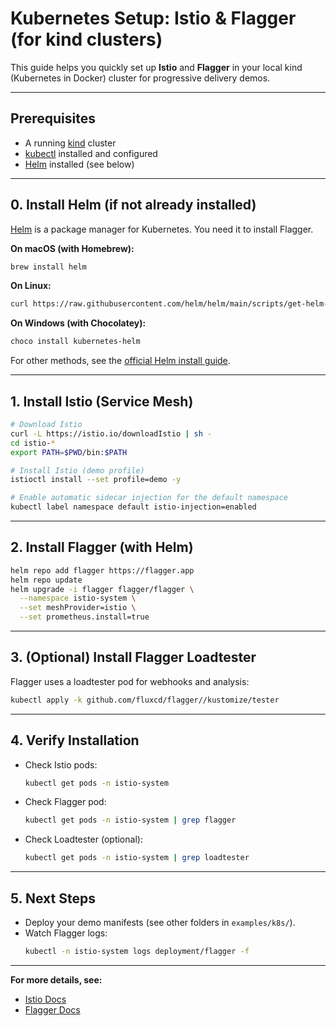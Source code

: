 # Kubernetes Setup: Istio & Flagger (for kind clusters)

This guide helps you quickly set up **Istio** and **Flagger** in your local kind (Kubernetes in Docker) cluster for progressive delivery demos.

---

## Prerequisites
- A running [kind](https://kind.sigs.k8s.io/) cluster
- [kubectl](https://kubernetes.io/docs/tasks/tools/) installed and configured
- [Helm](https://helm.sh/) installed (see below)

---

## 0. Install Helm (if not already installed)

[Helm](https://helm.sh/) is a package manager for Kubernetes. You need it to install Flagger.

**On macOS (with Homebrew):**
```sh
brew install helm
```

**On Linux:**
```sh
curl https://raw.githubusercontent.com/helm/helm/main/scripts/get-helm-3 | bash
```

**On Windows (with Chocolatey):**
```sh
choco install kubernetes-helm
```

For other methods, see the [official Helm install guide](https://helm.sh/docs/intro/install/).

---

## 1. Install Istio (Service Mesh)

```sh
# Download Istio
curl -L https://istio.io/downloadIstio | sh -
cd istio-*
export PATH=$PWD/bin:$PATH

# Install Istio (demo profile)
istioctl install --set profile=demo -y

# Enable automatic sidecar injection for the default namespace
kubectl label namespace default istio-injection=enabled
```

---

## 2. Install Flagger (with Helm)

```sh
helm repo add flagger https://flagger.app
helm repo update
helm upgrade -i flagger flagger/flagger \
  --namespace istio-system \
  --set meshProvider=istio \
  --set prometheus.install=true
```

---

## 3. (Optional) Install Flagger Loadtester

Flagger uses a loadtester pod for webhooks and analysis:

```sh
kubectl apply -k github.com/fluxcd/flagger//kustomize/tester
```

---

## 4. Verify Installation

- Check Istio pods:
  ```sh
  kubectl get pods -n istio-system
  ```
- Check Flagger pod:
  ```sh
  kubectl get pods -n istio-system | grep flagger
  ```
- Check Loadtester (optional):
  ```sh
  kubectl get pods -n istio-system | grep loadtester
  ```

---

## 5. Next Steps

- Deploy your demo manifests (see other folders in `examples/k8s/`).
- Watch Flagger logs:
  ```sh
  kubectl -n istio-system logs deployment/flagger -f
  ```

---

**For more details, see:**
- [Istio Docs](https://istio.io/latest/docs/setup/getting-started/)
- [Flagger Docs](https://docs.flagger.app/) 